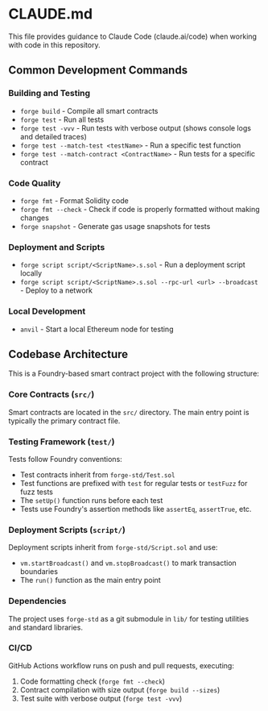 # CLAUDE.md

This file provides guidance to Claude Code (claude.ai/code) when working with code in this repository.

## Common Development Commands

### Building and Testing
- `forge build` - Compile all smart contracts
- `forge test` - Run all tests
- `forge test -vvv` - Run tests with verbose output (shows console logs and detailed traces)
- `forge test --match-test <testName>` - Run a specific test function
- `forge test --match-contract <ContractName>` - Run tests for a specific contract

### Code Quality
- `forge fmt` - Format Solidity code
- `forge fmt --check` - Check if code is properly formatted without making changes
- `forge snapshot` - Generate gas usage snapshots for tests

### Deployment and Scripts
- `forge script script/<ScriptName>.s.sol` - Run a deployment script locally
- `forge script script/<ScriptName>.s.sol --rpc-url <url> --broadcast` - Deploy to a network

### Local Development
- `anvil` - Start a local Ethereum node for testing

## Codebase Architecture

This is a Foundry-based smart contract project with the following structure:

### Core Contracts (`src/`)
Smart contracts are located in the `src/` directory. The main entry point is typically the primary contract file.

### Testing Framework (`test/`)
Tests follow Foundry conventions:
- Test contracts inherit from `forge-std/Test.sol`
- Test functions are prefixed with `test` for regular tests or `testFuzz` for fuzz tests
- The `setUp()` function runs before each test
- Tests use Foundry's assertion methods like `assertEq`, `assertTrue`, etc.

### Deployment Scripts (`script/`)
Deployment scripts inherit from `forge-std/Script.sol` and use:
- `vm.startBroadcast()` and `vm.stopBroadcast()` to mark transaction boundaries
- The `run()` function as the main entry point

### Dependencies
The project uses `forge-std` as a git submodule in `lib/` for testing utilities and standard libraries.

### CI/CD
GitHub Actions workflow runs on push and pull requests, executing:
1. Code formatting check (`forge fmt --check`)
2. Contract compilation with size output (`forge build --sizes`)
3. Test suite with verbose output (`forge test -vvv`)